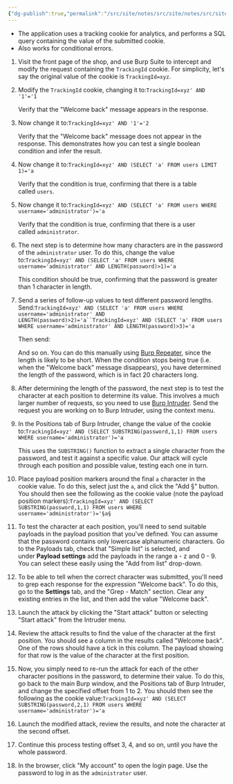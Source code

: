 ```yaml
---
{"dg-publish":true,"permalink":"/src/site/notes/src/site/notes/src/site/notes/src/site/notes/main/cs/ps-wsa-labs/sq-li/blind-sq-li-with-conditional-responses/"}
---
```







- The application uses a tracking cookie for analytics, and performs a SQL query containing the value of the submitted cookie.
- Also works for conditional errors.

1. Visit the front page of the shop, and use Burp Suite to intercept and modify the request containing the `TrackingId` cookie. For simplicity, let's say the original value of the cookie is `TrackingId=xyz`.
2. Modify the `TrackingId` cookie, changing it to:`TrackingId=xyz' AND '1'='1`
    
    Verify that the "Welcome back" message appears in the response.
    
3. Now change it to:`TrackingId=xyz' AND '1'='2`
    
    Verify that the "Welcome back" message does not appear in the response. This demonstrates how you can test a single boolean condition and infer the result.
    
4. Now change it to:`TrackingId=xyz' AND (SELECT 'a' FROM users LIMIT 1)='a`
    
    Verify that the condition is true, confirming that there is a table called `users`.
    
5. Now change it to:`TrackingId=xyz' AND (SELECT 'a' FROM users WHERE username='administrator')='a`
    
    Verify that the condition is true, confirming that there is a user called `administrator`.
    
6. The next step is to determine how many characters are in the password of the `administrator` user. To do this, change the value to:`TrackingId=xyz' AND (SELECT 'a' FROM users WHERE username='administrator' AND LENGTH(password)>1)='a`
    
    This condition should be true, confirming that the password is greater than 1 character in length.
    
7. Send a series of follow-up values to test different password lengths. Send:`TrackingId=xyz' AND (SELECT 'a' FROM users WHERE username='administrator' AND LENGTH(password)>2)='a``TrackingId=xyz' AND (SELECT 'a' FROM users WHERE username='administrator' AND LENGTH(password)>3)='a`
    
    Then send:
    
    And so on. You can do this manually using [Burp Repeater](https://portswigger.net/burp/documentation/desktop/tools/repeater), since the length is likely to be short. When the condition stops being true (i.e. when the "Welcome back" message disappears), you have determined the length of the password, which is in fact 20 characters long.
    
8. After determining the length of the password, the next step is to test the character at each position to determine its value. This involves a much larger number of requests, so you need to use [Burp Intruder](https://portswigger.net/burp/documentation/desktop/tools/intruder). Send the request you are working on to Burp Intruder, using the context menu.
9. In the Positions tab of Burp Intruder, change the value of the cookie to:`TrackingId=xyz' AND (SELECT SUBSTRING(password,1,1) FROM users WHERE username='administrator')='a`
    
    This uses the `SUBSTRING()` function to extract a single character from the password, and test it against a specific value. Our attack will cycle through each position and possible value, testing each one in turn.
    
10. Place payload position markers around the final `a` character in the cookie value. To do this, select just the `a`, and click the "Add §" button. You should then see the following as the cookie value (note the payload position markers):`TrackingId=xyz' AND (SELECT SUBSTRING(password,1,1) FROM users WHERE username='administrator')='§a§`
11. To test the character at each position, you'll need to send suitable payloads in the payload position that you've defined. You can assume that the password contains only lowercase alphanumeric characters. Go to the Payloads tab, check that "Simple list" is selected, and under **Payload settings** add the payloads in the range a - z and 0 - 9. You can select these easily using the "Add from list" drop-down.
12. To be able to tell when the correct character was submitted, you'll need to grep each response for the expression "Welcome back". To do this, go to the **Settings** tab, and the "Grep - Match" section. Clear any existing entries in the list, and then add the value "Welcome back".
13. Launch the attack by clicking the "Start attack" button or selecting "Start attack" from the Intruder menu.
14. Review the attack results to find the value of the character at the first position. You should see a column in the results called "Welcome back". One of the rows should have a tick in this column. The payload showing for that row is the value of the character at the first position.
15. Now, you simply need to re-run the attack for each of the other character positions in the password, to determine their value. To do this, go back to the main Burp window, and the Positions tab of Burp Intruder, and change the specified offset from 1 to 2. You should then see the following as the cookie value:`TrackingId=xyz' AND (SELECT SUBSTRING(password,2,1) FROM users WHERE username='administrator')='a`
16. Launch the modified attack, review the results, and note the character at the second offset.
17. Continue this process testing offset 3, 4, and so on, until you have the whole password.
18. In the browser, click "My account" to open the login page. Use the password to log in as the `administrator` user.